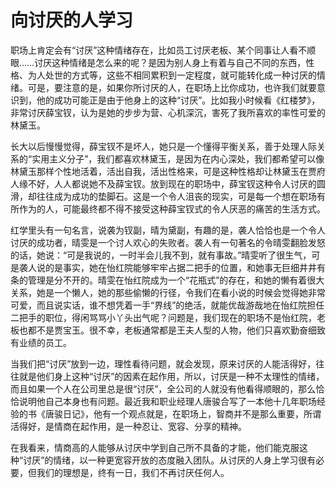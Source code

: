 # 向讨厌的人学习

职场上肯定会有“讨厌”这种情绪存在，比如员工讨厌老板、某个同事让人看不顺眼……讨厌这种情绪是怎么来的呢？是因为别人身上有着与自己不同的东西，性格、为人处世的方式等，这些不相同累积到一定程度，就可能转化成一种讨厌的情绪。可是，要注意的是，如果你所讨厌的人，在职场上比你成功，也许我们就要意识到，他的成功可能正是由于他身上的这种“讨厌”。比如我小时候看《红楼梦》，非常讨厌薛宝钗，认为是她的步步为营、心机深沉，害死了我所喜欢的率性可爱的林黛玉。 

长大以后慢慢觉得，薛宝钗不是坏人，她只是一个懂得平衡关系，善于处理人际关系的“实用主义分子”，我们都喜欢林黛玉，是因为在内心深处，我们都希望可以像林黛玉那样个性地活着，活出自我，活出性格来，可是这种性格却让林黛玉在贾府人缘不好，人人都说她不及薛宝钗。放到现在的职场中，薛宝钗这种令人讨厌的圆滑，却往往成为成功的垫脚石。这是一个令人沮丧的现实，可是每一个想在职场有所作为的人，可能最终都不得不接受这种薛宝钗式的令人厌恶的痛苦的生活方式。 

红学里头有一句名言，说袭为钗副，晴为黛副，有趣的是，袭人恰恰也是一个令人讨厌的成功者，晴雯是一个讨人欢心的失败者。袭人有一句著名的令晴雯翻脸发怒的话，她说：“可是我说的，一时半会儿我不到，就有事故。”晴雯听了很生气，可是袭人说的是事实，她在怡红院能够牢牢占据二把手的位置，和她事无巨细井井有条的管理是分不开的。晴雯在怡红院成为一个“花瓶式”的存在，和她的懒有着很大关系，她是一个懒人，她的那些偷懒的行径，令我们在看小说的时候会觉得她非常可爱，而且说实话，谁不想凭着一手“界线”的绝活，就能优哉游哉地在怡红院担任二把手的职位，得闲骂骂小丫头出气呢？问题是，我们现在的职场不是怡红院，老板也都不是贾宝玉。很不幸，老板通常都是王夫人型的人物，他们只喜欢勤奋细致有业绩的员工。 

当我们把“讨厌”放到一边，理性看待问题，就会发现，原来讨厌的人能活得好，往往就是他们身上这种“讨厌”的因素在起作用，所以，讨厌是一种不太理性的情绪，而且如果一个人在公司里总是很“讨厌”，全公司的人就没有他看得顺眼的，那么恰恰说明他自己本身也有问题。最近我和职业经理人唐骏合写了一本他十几年职场经验的书《唐骏日记》，他有一个观点就是，在职场上，智商并不是那么重要，所谓活得好，是情商在起作用，是一种忍让、宽容、分享的精神。 

在我看来，情商高的人能够从讨厌中学到自己所不具备的才能，他们能克服这种“讨厌”的情绪，以一种更宽容开放的态度融入团队。从讨厌的人身上学习很有必要，但我们的理想是，终有一日，我们不再讨厌任何人。